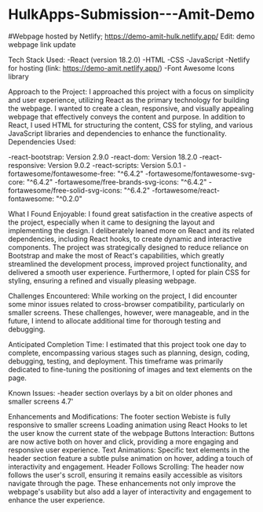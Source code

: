 # HulkApps-Submission---Amit-Demo

#Webpage hosted by Netlify; https://demo-amit-hulk.netlify.app/
Edit: demo webpage link update

Tech Stack Used:
-React (version 18.2.0) 
-HTML 
-CSS 
-JavaScript 
-Netlify for hosting (link: https://demo-amit.netlify.app/)
-Font Awesome Icons library

Approach to the Project: I approached this project with a focus on simplicity and user experience, utilizing React as the primary technology for building the webpage. I wanted to create a clean, responsive, and visually appealing webpage that effectively conveys the content and purpose. In addition to React, I used HTML for structuring the content, CSS for styling, and various JavaScript libraries and dependencies to enhance the functionality.
Dependencies Used:

-react-bootstrap: Version 2.9.0 
-react-dom: Version 18.2.0 
-react-responsive: Version 9.0.2 
-react-scripts: Version 5.0.1 
-fortawesome/fontawesome-free: "^6.4.2"
-fortawesome/fontawesome-svg-core: "^6.4.2"
-fortawesome/free-brands-svg-icons: "^6.4.2"
-fortawesome/free-solid-svg-icons: "^6.4.2"
-fortawesome/react-fontawesome: "^0.2.0"

What I Found Enjoyable: I found great satisfaction in the creative aspects of the project, especially when it came to designing the layout and implementing the design. I deliberately leaned more on React and its related dependencies, including React hooks, to create dynamic and interactive components. The project was strategically designed to reduce reliance on Bootstrap and make the most of React's capabilities, which greatly streamlined the development process, improved project functionality, and delivered a smooth user experience. Furthermore, I opted for plain CSS for styling, ensuring a refined and visually pleasing webpage.

Challenges Encountered: While working on the project, I did encounter some minor issues related to cross-browser compatibility, particularly on smaller screens. These challenges, however, were manageable, and in the future, I intend to allocate additional time for thorough testing and debugging.

Anticipated Completion Time: I estimated that this project took one day to complete, encompassing various stages such as planning, design, coding, debugging, testing, and deployment. This timeframe was primarily dedicated to fine-tuning the positioning of images and text elements on the page.

Known Issues:
-header section overlays by a bit on older phones and smaller screens 4.7'

Enhancements and Modifications:
The footer section
Webiste is fully responsive to smaller screens
Loading animation using React Hooks to let the user know the current state of the webpage
Buttons Interaction: Buttons are now active both on hover and click, providing a more engaging and responsive user experience.
Text Animations: Specific text elements in the header section feature a subtle pulse animation on hover, adding a touch of interactivity and engagement.
Header Follows Scrolling: The header now follows the user's scroll, ensuring it remains easily accessible as visitors navigate through the page.
These enhancements not only improve the webpage's usability but also add a layer of interactivity and engagement to enhance the user experience.
